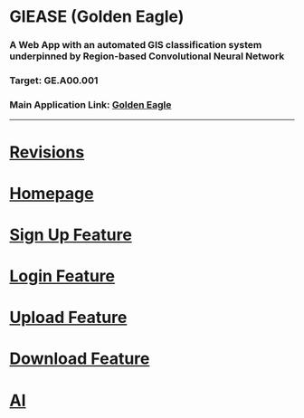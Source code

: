 # GIEASE (Golden Eagle)
### A Web App with an automated GIS classification system underpinned by Region-based Convolutional Neural Network
### Target:  GE.A00.001
### Main Application Link: [Golden Eagle](https://github.com/rendznicoy/GoldenEagle)
_______________________________________
# [Revisions](https://github.com/rendznicoy/golden-eagle/blob/main/Details/REVISIONS.md)

# [Homepage](https://github.com/rendznicoy/golden-eagle/blob/main/Details/HOMEPAGE.md)

# [Sign Up Feature](https://github.com/rendznicoy/golden-eagle/blob/main/Details/SIGNUP.md)

# [Login Feature](https://github.com/rendznicoy/golden-eagle/blob/main/Details/LOGIN.md)

# [Upload Feature](https://github.com/rendznicoy/golden-eagle/blob/main/Details/UPLOAD.md)

# [Download Feature](https://github.com/rendznicoy/golden-eagle/blob/main/Details/DOWNLOAD.md)

# [AI](https://github.com/rendznicoy/golden-eagle/blob/main/Details/AI.md)
